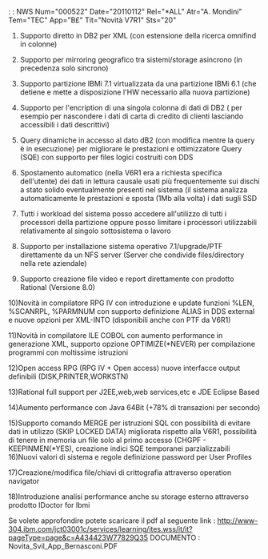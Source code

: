  :  : NWS Num="000522" Date="20110112" Rel="*ALL" Atr="A. Mondini" Tem="TEC" App="B£" Tit="Novità V7R1" Sts="20"
1) Supporto diretto in DB2 per XML (con estensione della ricerca omnifind in colonne)

2) Supporto per mirroring geografico tra sistemi/storage asincrono (in precedenza solo sincrono)

3) Supporto partizione IBMi 7.1 virtualizzata da una partizione IBMi 6.1 (che detiene e mette a
disposizione l'HW necessario alla nuova partizione)

4) Supporto per l'encription di una singola colonna di dati di DB2 ( per esempio per nascondere
i dati di carta di credito di clienti lasciando accessibili i dati descrittivi) 
5) Query dinamiche in accesso al dato dB2 (con modifica mentre la query è in esecuzione) per
migliorare le prestazioni e ottimizzatore Query (SQE) con supporto per files logici costruiti con DDS

6) Spostamento automatico (nella V6R1 era a richiesta specifica dell'utente) dei dati in lettura
causale usati più frequentemente sui dischi a stato solido eventualmente presenti nel sistema (il sistema analizza automaticamente le prestazioni e sposta (1Mb alla volta) i dati sugli SSD 
7) Tutti i workload del sistema posso accedere all'utilizzo di tutti i processori della partizione
oppure posso limitare i processori utilizzabili relativamente al singolo sottosistema o lavoro 
8) Supporto per installazione sistema operativo 7.1/upgrade/PTF direttamente da un NFS server
(Server che condivide files/directory nella rete aziendale)

9) Supporto creazione file video e report direttamente con prodotto Rational (Versione 8.0)

10)Novità in compilatore RPG IV con introduzione e update funzioni %LEN, %SCANRPL, %PARMNUM
con supporto definizione ALIAS in DDS external e nuove opzioni per XML-INTO (disponibili anche con PTF da V6R1)

11)Novità in compilatore ILE COBOL con aumento performance in generazione XML, supporto opzione
OPTIMIZE(*NEVER) per compilazione programmi con moltissime istruzioni

12)Open access RPG (RPG IV + Open access) nuove interfacce output definibili (DISK,PRINTER,WORKSTN)

13)Rational full support per J2EE,web,web services,etc e JDE Eclipse Based

14)Aumento performance con Java 64Bit (+78% di transazioni per secondo)

15)Supporto comando MERGE per istruzioni SQL con possibilità di evitare dati in utilizzo
(SKIP LOCKED DATA) migliorata rispetto alla V6R1, possibilità di tenere in memoria un file solo al primo accesso (CHGPF - KEEPINMEN(*YES), creazione indici SQE temporanei parzializzabili 
16)Nuovi valori di sistema e regole definizione password per User Profiles

17)Creazione/modifica file/chiavi di crittografia attraverso operation navigator

18)Introduzione analisi performance anche su storage esterno attraverso prodotto IDoctor for Ibmi

Se volete approfondire potete scaricare il pdf al seguente link : 
http://www-304.ibm.com/jct03001c/services/learning/ites.wss/it/it?pageType=page&c=A434423W77829Q35
DOCUMENTO :  Novita_Svil_App_Bernasconi.PDF
